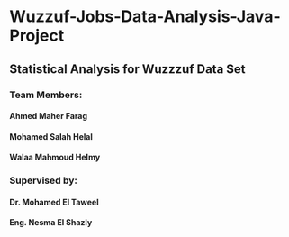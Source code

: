 # Wuzzuf-Jobs-Data-Analysis-Java-Project
## Statistical Analysis for Wuzzzuf Data Set
### Team Members:
#### Ahmed Maher Farag
#### Mohamed Salah Helal
#### Walaa Mahmoud Helmy

### Supervised by:
#### Dr. Mohamed El Taweel
#### Eng. Nesma El Shazly
